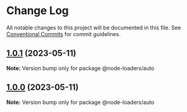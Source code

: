 # Change Log

All notable changes to this project will be documented in this file.
See [Conventional Commits](https://conventionalcommits.org) for commit guidelines.

## [1.0.1](https://github.com/node-loaders/loaders/compare/@node-loaders/auto@1.0.0...@node-loaders/auto@1.0.1) (2023-05-11)

**Note:** Version bump only for package @node-loaders/auto





## [1.0.0](https://github.com/node-loaders/loaders/compare/@node-loaders/auto@0.7.0...@node-loaders/auto@1.0.0) (2023-05-11)

**Note:** Version bump only for package @node-loaders/auto
